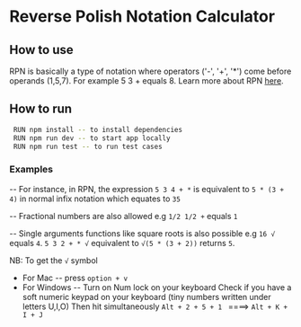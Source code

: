 # Reverse Polish Notation Calculator
## How to use

RPN is basically a type of notation where operators ('-', '+', '*') come before operands (1,5,7). For example 5 3 + equals 8. Learn more about RPN [here](https://en.wikipedia.org/wiki/Reverse_Polish_notation).

## How to run
```bash
 RUN npm install -- to install dependencies
 RUN npm run dev -- to start app locally
 RUN npm run test -- to run test cases
```

### Examples
-- For instance, in RPN, the expression `5 3 4 + *` is equivalent to `5 * (3 + 4)` in normal infix notation which equates to `35`

-- Fractional numbers are also allowed e.g `1/2 1/2 +` equals `1`

-- Single arguments functions like square roots is also possible e.g `16 √` equals `4`. 
`5 3 2 + * √` equivalent to `√(5 * (3 + 2))` returns `5`.

NB: To get the `√` symbol
- For Mac -- press `option + v` 
- For Windows -- Turn on Num lock on your keyboard
Check if you have a soft numeric keypad on your keyboard (tiny numbers written under letters U,I,O)
Then hit simultaneously `Alt + 2 + 5 + 1 ` ====> `Alt + K + I + J`